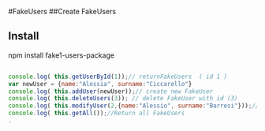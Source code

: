 #FakeUsers
##Create FakeUsers
## Install
npm install fake1-users-package

```js

console.log( this.getUserById(1));// returnFakeUsers  ( id 1 )
var newUser = {name:"Alessia", surname:"Ciccarello"}
console.log( this.addUser(newUser));// create new FakeUser
console.log( this.deleteUsers(3)); // delete FakeUser with id (3)
console.log( this.modifyUser(2,{name:"Alessio", surname:"Barresi"}));//modify FakeUser with id (2)
console.log( this.getAll());//Return all FakeUsers
.
```
